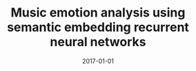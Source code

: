 ---
# Documentation: https://wowchemy.com/docs/managing-content/

title: Music emotion analysis using semantic embedding recurrent neural networks
subtitle: ''
summary: ''
authors:
- Jan F. Jakubik
- kwasnicka
tags: []
categories: []
date: '2017-01-01'
lastmod: 2022-10-07T05:01:44Z
featured: false
draft: false

# Featured image
# To use, add an image named `featured.jpg/png` to your page's folder.
# Focal points: Smart, Center, TopLeft, Top, TopRight, Left, Right, BottomLeft, Bottom, BottomRight.
image:
  caption: ''
  focal_point: ''
  preview_only: false

# Projects (optional).
#   Associate this post with one or more of your projects.
#   Simply enter your project's folder or file name without extension.
#   E.g. `projects = ["internal-project"]` references `content/project/deep-learning/index.md`.
#   Otherwise, set `projects = []`.
projects: []
publishDate: '2022-10-07T05:01:43.129720Z'
publication_types:
- '1'
abstract: ''
publication: '*2017 IEEE International Conference on INnovations in Intelligent SysTems
  and Applications (INISTA 2017) : 3-5 July 2017, Gdynia, Poland*'
doi: 10.1109/INISTA.2017.8001169
---